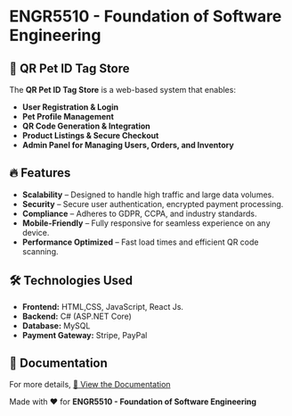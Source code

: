 # ENGR5510 - Foundation of Software Engineering

## 🚀 QR Pet ID Tag Store

The **QR Pet ID Tag Store** is a web-based system that enables:
- **User Registration & Login**
- **Pet Profile Management**
- **QR Code Generation & Integration**
- **Product Listings & Secure Checkout**
- **Admin Panel for Managing Users, Orders, and Inventory**

## 🔥 Features
- **Scalability** – Designed to handle high traffic and large data volumes.
- **Security** – Secure user authentication, encrypted payment processing.
- **Compliance** – Adheres to GDPR, CCPA, and industry standards.
- **Mobile-Friendly** – Fully responsive for seamless experience on any device.
- **Performance Optimized** – Fast load times and efficient QR code scanning.

## 🛠️ Technologies Used
- **Frontend:** HTML,CSS, JavaScript, React Js.
- **Backend:** C# (ASP.NET Core)
- **Database:** MySQL
- **Payment Gateway:** Stripe, PayPal

## 📄 Documentation
For more details, [📄 View the Documentation](https://github.com/Habiba-Mahrin/ENGR5510_Foundation-of-Software-Engineering/blob/main/SoftwareEngineeringPPT1-1.pdf)

Made with ❤️ for **ENGR5510 - Foundation of Software Engineering**


